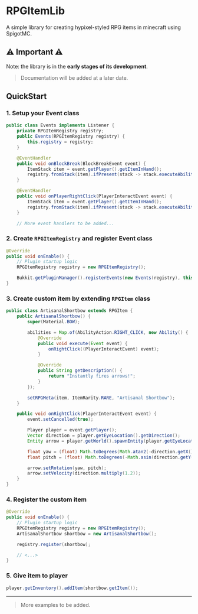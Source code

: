 # RPGItemLib
A simple library for creating hypixel-styled RPG items in minecraft using SpigotMC.

## ⚠ Important ⚠
Note: the library is in the **early stages of its development**.
> Documentation will be added at a later date.

## QuickStart
### 1. Setup your Event class
```java
public class Events implements Listener {
    private RPGItemRegistry registry;
    public Events(RPGItemRegistry registry) {
        this.registry = registry;
    }

    @EventHandler
    public void onBlockBreak(BlockBreakEvent event) {
        ItemStack item = event.getPlayer().getItemInHand();
        registry.fromStack(item).ifPresent(stack -> stack.executeAbility(AbilityAction.BLOCK_BREAK, event));
    }

    @EventHandler
    public void onPlayerRightClick(PlayerInteractEvent event) {
        ItemStack item = event.getPlayer().getItemInHand();
        registry.fromStack(item).ifPresent(stack -> stack.executeAbility(AbilityAction.RIGHT_CLICK, event));
    }

    // More event handlers to be added...
```
### 2. Create `RPGItemRegistry` and register Event class
```java
@Override
public void onEnable() {
    // Plugin startup logic
    RPGItemRegistry registry = new RPGItemRegistry();

    Bukkit.getPluginManager().registerEvents(new Events(registry), this);
}
```

### 3. Create custom item by extending `RPGItem` class
```java
public class ArtisanalShortbow extends RPGItem {
    public ArtisanalShortbow() {
        super(Material.BOW);

        abilities = Map.of(AbilityAction.RIGHT_CLICK, new Ability() {
            @Override
            public void execute(Event event) {
                onRightClick((PlayerInteractEvent) event);
            }

            @Override
            public String getDescription() {
                return "Instantly fires arrows!";
            }
        });

        setRPGMeta(item, ItemRarity.RARE, "Artisanal Shortbow");
    }

    public void onRightClick(PlayerInteractEvent event) {
        event.setCancelled(true);

        Player player = event.getPlayer();
        Vector direction = player.getEyeLocation().getDirection();
        Entity arrow = player.getWorld().spawnEntity(player.getEyeLocation(), EntityType.ARROW);

        float yaw = (float) Math.toDegrees(Math.atan2(-direction.getX(), direction.getZ()));
        float pitch = (float) Math.toDegrees(-Math.asin(direction.getY()));

        arrow.setRotation(yaw, pitch);
        arrow.setVelocity(direction.multiply(1.2));
    }
}
```

### 4. Register the custom item
```java
@Override
public void onEnable() {
    // Plugin startup logic
    RPGItemRegistry registry = new RPGItemRegistry();
    ArtisanalShortbow shortbow = new ArtisanalShortbow();

    registry.register(shortbow);

    // <...>
}
```

### 5. Give item to player
```java
player.getInventory().addItem(shortbow.getItem());
```
---
> More examples to be added.
